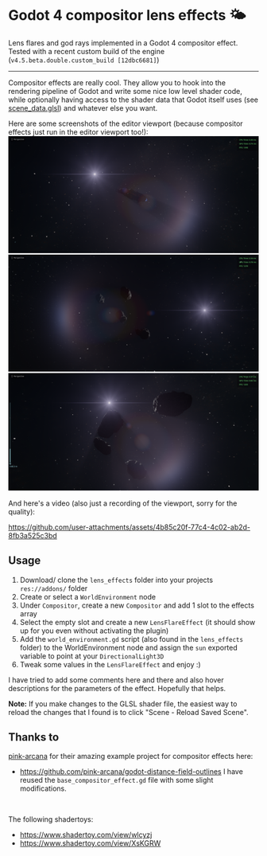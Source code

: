 # Godot 4 compositor lens effects 🌤️
Lens flares and god rays implemented in a Godot 4 compositor effect. Tested with a recent custom build of the engine (`v4.5.beta.double.custom_build [12dbc6681]`)

---

Compositor effects are really cool. They allow you to hook into the rendering pipeline of Godot and write some nice low level shader code, while optionally having access to the shader data that Godot itself uses (see [scene_data.glsl](addons/lens_effects/shader_includes/scene_data.glsl)) and whatever else you want.

Here are some screenshots of the editor viewport (because compositor effects just run in the editor viewport too!):
![screenshot1](media/screenshot1.png)
![screenshot2](media/screenshot2.png)
![screenshot3](media/screenshot3.png)

And here's a video (also just a recording of the viewport, sorry for the quality):

https://github.com/user-attachments/assets/4b85c20f-77c4-4c02-ab2d-8fb3a525c3bd



## Usage
1. Download/ clone the `lens_effects` folder into your projects `res://addons/` folder
2. Create or select a `WorldEnvironment` node
3. Under `Compositor`, create a new `Compositor` and add 1 slot to the effects array
4. Select the empty slot and create a new `LensFlareEffect` (it should show up for you even without activating the plugin)
5. Add the `world_environment.gd` script (also found in the `lens_effects` folder) to the WorldEnvironment node and assign the `sun` exported variable to point at your `DirectionalLight3D`
6. Tweak some values in the `LensFlareEffect` and enjoy :)

I have tried to add some comments here and there and also hover descriptions for the parameters of the effect. Hopefully that helps.

**Note:** If you make changes to the GLSL shader file, the easiest way to reload the changes that I found is to click "Scene - Reload Saved Scene".


## Thanks to
[pink-arcana](https://github.com/pink-arcana) for their amazing example project for compositor effects here:
- https://github.com/pink-arcana/godot-distance-field-outlines
I have reused the `base_compositor_effect.gd` file with some slight modifications.

<br>

The following shadertoys:
- https://www.shadertoy.com/view/wlcyzj
- https://www.shadertoy.com/view/XsKGRW
